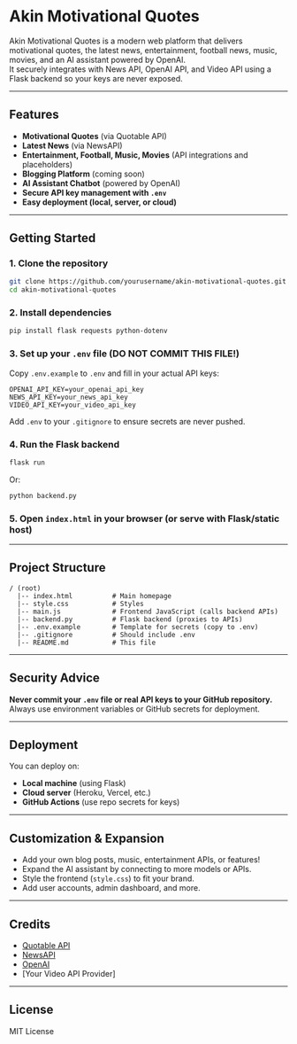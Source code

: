 # Akin Motivational Quotes

Akin Motivational Quotes is a modern web platform that delivers motivational quotes, the latest news, entertainment, football news, music, movies, and an AI assistant powered by OpenAI.  
It securely integrates with News API, OpenAI API, and Video API using a Flask backend so your keys are never exposed.

---

## Features

- **Motivational Quotes** (via Quotable API)
- **Latest News** (via NewsAPI)
- **Entertainment, Football, Music, Movies** (API integrations and placeholders)
- **Blogging Platform** (coming soon)
- **AI Assistant Chatbot** (powered by OpenAI)
- **Secure API key management with `.env`**
- **Easy deployment (local, server, or cloud)**

---

## Getting Started

### 1. Clone the repository

```bash
git clone https://github.com/yourusername/akin-motivational-quotes.git
cd akin-motivational-quotes
```

### 2. Install dependencies

```bash
pip install flask requests python-dotenv
```

### 3. Set up your `.env` file (DO NOT COMMIT THIS FILE!)

Copy `.env.example` to `.env` and fill in your actual API keys:

```
OPENAI_API_KEY=your_openai_api_key
NEWS_API_KEY=your_news_api_key
VIDEO_API_KEY=your_video_api_key
```

Add `.env` to your `.gitignore` to ensure secrets are never pushed.

### 4. Run the Flask backend

```bash
flask run
```
Or:
```bash
python backend.py
```

### 5. Open `index.html` in your browser (or serve with Flask/static host)

---

## Project Structure

```
/ (root)
  |-- index.html          # Main homepage
  |-- style.css           # Styles
  |-- main.js             # Frontend JavaScript (calls backend APIs)
  |-- backend.py          # Flask backend (proxies to APIs)
  |-- .env.example        # Template for secrets (copy to .env)
  |-- .gitignore          # Should include .env
  |-- README.md           # This file
```

---

## Security Advice

**Never commit your `.env` file or real API keys to your GitHub repository.**  
Always use environment variables or GitHub secrets for deployment.

---

## Deployment

You can deploy on:
- **Local machine** (using Flask)
- **Cloud server** (Heroku, Vercel, etc.)
- **GitHub Actions** (use repo secrets for keys)

---

## Customization & Expansion

- Add your own blog posts, music, entertainment APIs, or features!
- Expand the AI assistant by connecting to more models or APIs.
- Style the frontend (`style.css`) to fit your brand.
- Add user accounts, admin dashboard, and more.

---

## Credits

- [Quotable API](https://github.com/lukePeavey/quotable)
- [NewsAPI](https://newsapi.org/)
- [OpenAI](https://platform.openai.com/)
- [Your Video API Provider]

---

## License

MIT License
